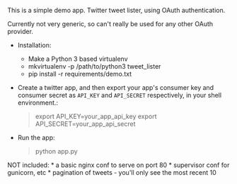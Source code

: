 This is a simple demo app.
Twitter tweet lister, using OAuth authentication.

Currently not very generic, so can't really be used
for any other OAuth provider.

* Installation:
	* Make a Python 3 based virtualenv
	* mkvirtualenv -p /path/to/python3 tweet_lister
	* pip install -r requirements/demo.txt

* Create a twitter app, and then
  export your app's consumer key and consumer secret
  as `API_KEY` and `API_SECRET` respectively, in your
  shell environment.:
  > export API_KEY=your_app_api_key
  > export API_SECRET=your_app_api_secret

* Run the app:
	> python app.py

NOT included:
	* a basic nginx conf to serve on port 80
	* supervisor conf for gunicorn, etc
	* pagination of tweets - you'll only see the most recent 10

